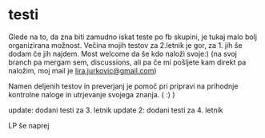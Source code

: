 # testi
Glede na to, da zna biti zamudno iskat teste po fb skupini, je tukaj malo bolj organizirana možnost. Večina mojih testov za 2.letnik je gor, za 1. jih še dodam če jih najdem. Most welcome da še kdo naloži svoje:) (na svoj branch pa mergam sem, discussions, ali pa če mi pošljete kam direkt pa naložim, moj mail je lira.jurkovic@gmail.com)

Namen deljenih testov in preverjanj je pomoč pri pripravi na prihodnje kontrolne naloge in utrjevanje svojega znanja. ( :) )

update: dodani testi za 3. letnik
update 2: dodani testi za 4. letnik

LP še naprej
